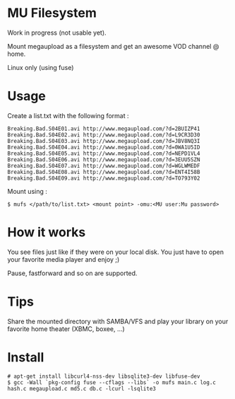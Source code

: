 MU Filesystem
=============

Work in progress (not usable yet).

Mount megaupload as a filesystem and get an awesome VOD channel @ home.

Linux only (using fuse)

Usage
=====

Create a list.txt with the following format :

    Breaking.Bad.S04E01.avi http://www.megaupload.com/?d=2BUIZP41
    Breaking.Bad.S04E02.avi http://www.megaupload.com/?d=L9CR3D30
    Breaking.Bad.S04E03.avi http://www.megaupload.com/?d=JBV8NQ3I
    Breaking.Bad.S04E04.avi http://www.megaupload.com/?d=0WA1U5ID
    Breaking.Bad.S04E05.avi http://www.megaupload.com/?d=NEPD1VL4
    Breaking.Bad.S04E06.avi http://www.megaupload.com/?d=3EUU5SZN
    Breaking.Bad.S04E07.avi http://www.megaupload.com/?d=WGLWMEDF
    Breaking.Bad.S04E08.avi http://www.megaupload.com/?d=ENT4I58B
    Breaking.Bad.S04E09.avi http://www.megaupload.com/?d=TO793Y02

Mount using :

    $ mufs </path/to/list.txt> <mount point> -omu:<MU user:Mu password>


How it works
============

You see files just like if they were on your local disk.
You just have to open your favorite media player and enjoy ;)

Pause, fastforward and so on are supported.

Tips
====

Share the mounted directory with SAMBA/VFS and play your library on your favorite home theater (XBMC, boxee, ...)

Install
=======

    # apt-get install libcurl4-nss-dev libsqlite3-dev libfuse-dev
    $ gcc -Wall `pkg-config fuse --cflags --libs` -o mufs main.c log.c hash.c megaupload.c md5.c db.c -lcurl -lsqlite3
